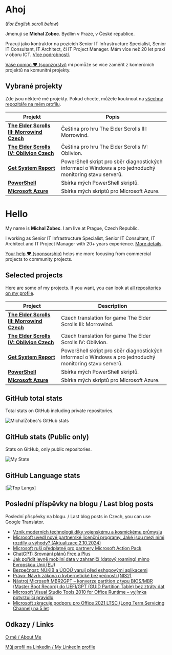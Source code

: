 # Ahoj

<a name="documenttitle"></a>

([*For English scroll below*](#english "For English scroll below"))

Jmenuji se **Michal Zobec**. Bydlím v Praze, v České republice.

Pracuji jako kontraktor na pozicích Senior IT Infrastructure Specialist, Senior IT Consultant, IT Architect, či IT Project Manager. Mám více než 20 let praxi v oboru ICT. [Více podrobností](MichalZobec-About.md).

[Vaše pomoc :heart: (sponzorství)](https://www.patreon.com/michalzobec) mi pomůže se více zaměřit z komerčních projektů na komunitní projekty.

## Vybrané projekty

Zde jsou některé mé projekty. Pokud chcete, můžete kouknout na [všechny repozitáře na mém profilu](https://github.com/michalzobec?tab=repositories).

| Projekt | Popis |
| --- | --- |
| **[The Elder Scrolls III: Morrowind Czech](https://github.com/michalzobec/TES3-Morrowind-cesky)** | Čeština pro hru The Elder Scrolls III: Morrowind. |
| **[The Elder Scrolls IV: Oblivion Czech](https://github.com/michalzobec/TES4-Oblivion-cesky)** | Čeština pro hru The Elder Scrolls IV: Oblivion. |
| **[Get System Report](https://github.com/michalzobec/Get-SystemReport)** | PowerShell skript pro sběr diagnostických informací o Windows a pro jednoduchý monitoring stavu serverů. |
| **[PowerShell](https://github.com/michalzobec/PowerShell)** | Sbírka mých PowerShell skriptů. |
| **[Microsoft Azure](https://github.com/michalzobec/microsoft-azure)** | Sbírka mých skriptů pro Microsoft Azure. |

<a name="english"></a>

# Hello

My name is **Michal Zobec**. I am live at Prague, Czech Republic.

I working as Senior IT Infrastructure Specialist, Senior IT Consultant, IT Architect and IT Project Manager with 20+ years experience. [More details](MichalZobec-About.md#english).

[Your help :heart: (sponsorship)](https://www.patreon.com/michalzobec) helps me more focusing from commercial projects to community projects.

## Selected projects

Here are some of my projects. If you want, you can look at [all repositories on my profile](https://github.com/michalzobec?tab=repositories).

| Project | Description |
| --- | --- |
| **[The Elder Scrolls III: Morrowind Czech](https://github.com/michalzobec/TES3-Morrowind-cesky)** | Czech translation for game The Elder Scrolls III: Morrowind. |
| **[The Elder Scrolls IV: Oblivion Czech](https://github.com/michalzobec/TES4-Oblivion-cesky)** | Czech translation for game The Elder Scrolls IV: Oblivion. |
| **[Get System Report](https://github.com/michalzobec/Get-SystemReport)** | PowerShell skript pro sběr diagnostických informací o Windows a pro jednoduchý monitoring stavu serverů. |
| **[PowerShell](https://github.com/michalzobec/PowerShell)** | Sbírka mých PowerShell skriptů. |
| **[Microsoft Azure](https://github.com/michalzobec/microsoft-azure)** | Sbírka mých skriptů pro Microsoft Azure. |

## GitHub total stats

Total stats on GitHub including private repositories.

![MichalZobec's GitHub stats](https://github-readme-stats.vercel.app/api?username=michalzobec&count_private=true&show_icons=true)


## GitHub stats (Public only)

Stats on GitHub, only public repositories.

![My State](https://github-readme-stats.vercel.app/api?username=michalzobec&show_icons=true)

## GitHub Language stats

[![Top Langs](https://github-readme-stats.vercel.app/api/top-langs/?username=michalzobec&langs_count=10&layout=compact)]

## Poslední příspěvky na blogu / Last blog posts

Poslední příspěvky na blogu. / Last blog posts in Czech, you can use Google Translator.

<!-- BLOG-POST-LIST:START -->
- [Vznik moderních technologií díky vojenskému a kosmickému průmyslu](https://www.michalzobec.cz/vznik-modernich-technologii-diky-vojenskemu-a-kosmickemu-prumyslu-9567)
- [Microsoft uvedl nové partnerské licenční programy. Jaké jsou mezi nimi rozdíly a výhody? &lpar;Aktualizace 2.10.2024&rpar;](https://www.michalzobec.cz/microsoft-uvedl-nove-partnerske-licencni-programy-jake-jsou-mezi-nimi-rozdily-a-vyhody-9554)
- [Microsoft ruší předplatné pro partnery Microsoft Action Pack](https://www.michalzobec.cz/microsoft-rusi-predplatne-pro-partnery-microsoft-action-pack-9552)
- [ChatGPT: Srovnání plánů Free a Plus](https://www.michalzobec.cz/chatgpt-srovnani-planu-free-a-plus-9542)
- [Jak pořídit levně mobilní data v zahraničí &lpar;datový roaming&rpar; mimo Evropskou Unii &lpar;EU&rpar;](https://www.michalzobec.cz/jak-poridit-levne-mobilni-data-v-zahranici-datovy-roaming-mimo-evropskou-unii-eu-9536)
- [Bezpečnost: NÚKIB a ÚOOÚ varují před eshopovými aplikacemi](https://www.michalzobec.cz/bezpecnost-nukib-a-uoou-varuji-pred-eshopovymi-aplikacemi-9534)
- [Právo: Návrh zákona o kybernetické bezpečnosti &lpar;NIS2&rpar;](https://www.michalzobec.cz/pravo-navrh-zakona-o-kyberneticke-bezpecnosti-nis2-9532)
- [Nástroj Microsoft MBR2GPT – konverze partition z typu BIOS/MBR &lpar;Master Boot Record&rpar; do UEFI/GPT &lpar;GUID Partition Table&rpar; bez ztráty dat](https://www.michalzobec.cz/nastroj-microsoft-mbr2gpt-konverze-partition-z-typu-bios-mbr-master-boot-record-do-uefi-gpt-guid-partition-table-bez-ztraty-dat-9511)
- [Microsoft Visual Studio Tools 2010 for Office Runtime – vyjímka potvrzující pravidlo](https://www.michalzobec.cz/microsoft-visual-studio-tools-2010-for-office-runtime-vyjimka-potvrzujici-pravidlo-9501)
- [Microsoft zkracuje podporu pro Office 2021 LTSC &lpar;Long Term Servicing Channel&rpar; na 5 let](https://www.michalzobec.cz/microsoft-zkracuje-podporu-pro-office-2021-ltsc-long-term-servicing-channel-na-5-let-9504)
<!-- BLOG-POST-LIST:END -->

## Odkazy / Links

[O mě / About Me](https://zob.ec/mylinktree)

[Můj profil na Linkedin / My LinkedIn profile](https://zob.ec/mylinkedin)
